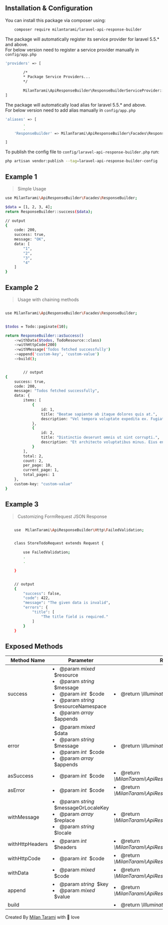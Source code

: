 <div id="getting-started"></div>

## Installation & Configuration

You can install this package via composer using:

```bash
    composer require milantarami/laravel-api-response-builder
```

The package will automatically register its service provider for laravel 5.5.\* and above. <br>
For below version need to register a service provider manually in <code>config/app.php</code>

```bash
'providers' => [

        /*
        * Package Service Providers...
        */

        MilanTarami\ApiResponseBuilder\ResponseBuilderServiceProvider::class
]
```

The package will automatically load alias for laravel 5.5.\* and above. <br>
For below version need to add alias manually in <code>config/app.php</code>

```bash
'aliases' => [
        .
        .
    'ResponseBuilder' => MilanTarami\ApiResponseBuilder\Facades\ResponseBuilder::class,

]
```

To publish the config file to <code>config/laravel-api-response-builder.php</code> run:

```bash
php artisan vendor:publish --tag=laravel-api-response-builder-config
```

## Example 1

> Simple Usage

```bash
use MilanTarami\ApiResponseBuilder\Facades\ResponseBuilder;

$data = [1, 2, 3, 4];
return ResponseBuilder::success($data);

// output
{
    code: 200,
    success: true,
    message: "OK",
    data: [
        "1",
        "2",
        "3",
        "4"
    ]
}
```

## Example 2

> Usage with chaining methods

```bash

use MilanTarami\ApiResponseBuilder\Facades\ResponseBuilder;


$todos = Todo::paginate(10);

return ResponseBuilder::asSuccess()
    ->withData($todos, TodoResource::class)
    ->withHttpCode(200)
    ->withMessage('Todos fetched successfully')
    ->append('custom-key', 'custom-value')
    ->build();


        // output
{
    success: true,
    code: 200,
    message: "Todos fetched successfully",
    data: {
        items: [
            {
                id: 1,
                title: "Beatae sapiente ab itaque dolores quis at.",
                description: "Vel tempora voluptate expedita ex. Fugiat qui nisi possimus ..."
            },
            {
                id: 2,
                title: "Distinctio deserunt omnis ut sint corrupti.",
                description: "Et architecto voluptatibus minus. Eius enim praesentium non sint dolorem in vero. Qui reiciendis ..."
            }
        ],
        total: 2,
        count: 2,
        per_page: 10,
        current_page: 1,
        total_pages: 1
    },
    custom-key: "custom-value"
}

```

## Example 3

> Customizing FormRequest JSON Response

```bash

    use  MilanTarami\ApiResponseBuilder\Http\FailedValidation;


    class StoreTodoRequest extends Request {

        use FailedValidation;
        .
        .

    }


    // output
    {
        "success": false,
        "code": 422,
        "message": "The given data is invalid",
        "errors": {
            "title": [
                "The title field is required."
            ]
        }
    }

```

## Exposed Methods

<table width="100">
    <thead>
        <tr>
            <th>Method Name</th>
            <th style="width: 350px;">Parameter</th>
            <th>Return Tyoe</th>
            <th>Description</th>
        </tr>
    </thead>
    <tbody>
        <tr>
            <td>success</td>
            <td>
                <li>@param <i>mixed</i> &nbsp;$resource</li>
                <li>@param <i>string</i> &nbsp;$message</li>
                <li>@param <i>int</i> &nbsp;$code</li>
                <li>@param <i>string</i>  &nbsp;$resourceNamespace</li>
                <li>@param <i>array</i>  &nbsp;$appends</li>
            </td>
            <td>
               <li>@return <i>\Illuminate\Http\JsonResponse</i> </li>
            </td>
            <td></td>
        </tr>
        <tr>
            <td>error</td>
            <td>
                <li>@param <i>mixed</i> &nbsp;$data</li>
                <li>@param <i>string</i> &nbsp;$message</li>
                <li>@param <i>int</i> &nbsp;$code</li>
                <li>@param <i>array</i>  &nbsp;$appends</li>
            </td>
            <td>
               <li>@return <i>\Illuminate\Http\JsonResponse</i> </li>
            </td>
            <td></td>
        </tr>
        <tr>
            <td>asSuccess</td>
            <td>
                <li>@param <i>int</i> &nbsp;$code</li>
            </td>
            <td>
               <li>@return <i>\MilanTarami\ApiResponseBuilder\ResponseBuilder</i> </li>
            </td>
            <td></td>
        </tr>
        <tr>
            <td>asError</td>
            <td>
                <li>@param <i>int</i> &nbsp;$code</li>
            </td>
            <td>
               <li>@return <i>\MilanTarami\ApiResponseBuilder\ResponseBuilder</i> </li>
            </td>
            <td></td>
        </tr>
        <tr>
            <td>withMessage</td>
            <td>
                <li>@param <i>string</i> &nbsp;$messageOrLocaleKey</li>
                <li>@param <i>array</i> &nbsp;$replace</li>
                <li>@param <i>string</i> &nbsp;$locale</li>
            </td>
            <td>
               <li>@return <i>\MilanTarami\ApiResponseBuilder\ResponseBuilder</i> </li>
            </td>
            <td></td>
        </tr>
        <tr>
            <td>withHttpHeaders</td>
            <td>
                <li>@param <i>int</i> &nbsp;$headers</li>
            </td>
            <td>
               <li>@return <i>\MilanTarami\ApiResponseBuilder\ResponseBuilder</i> </li>
            </td>
            <td></td>
        </tr>
        <tr>
            <td>withHttpCode</td>
            <td>
                <li>@param <i>int</i> &nbsp;$code</li>
            </td>
            <td>
               <li>@return <i>\MilanTarami\ApiResponseBuilder\ResponseBuilder</i> </li>
            </td>
            <td></td>
        </tr>
        <tr>
            <td>withData</td>
            <td>
                <li>@param <i>mixed</i> &nbsp;$code</li>
            </td>
            <td>
               <li>@return <i>\MilanTarami\ApiResponseBuilder\ResponseBuilder</i> </li>
            </td>
            <td></td>
        </tr>
        <tr>
            <td>append</td>
            <td>
                <li>@param <i>string</i> &nbsp;$key</li>
                <li>@param <i>mixed</i> &nbsp;$value</li>
            </td>
            <td>
               <li>@return <i>\MilanTarami\ApiResponseBuilder\ResponseBuilder</i> </li>
            </td>
            <td></td>
        </tr>
        </tr>
        <tr>
            <td>build</td>
            <td></td>
            <td>
               <li>@return <i>\Illuminate\Http\JsonResponse</i> </li>
            </td>
            <td></td>
        </tr>
    </tbody>
</table>

Created By <a href="https://milantarami.com.np/" target="_blank">Milan Tarami</a> with 💖 love

